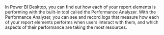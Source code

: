 In Power BI Desktop, you can find out how each of your report elements is performing with the built-in tool called the Performance Analyzer. With the Performance Analyzer, you can see and record logs that measure how each of your report elements performs when users interact with them, and which aspects of their performance are taking the most resources.
